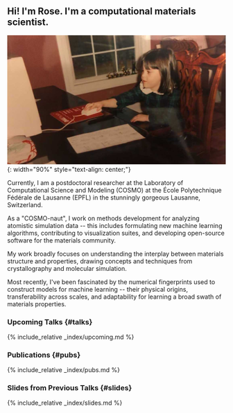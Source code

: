 ## Hi! I'm Rose. I'm a computational materials scientist.

![Minime](/assets/gallery/mini_comp_sci.jpg){: width="90%" style="text-align: center;"}

Currently, I am a postdoctoral researcher at the Laboratory of Computational Science and Modeling (COSMO) at the École Polytechnique Fédérale de Lausanne (EPFL) in the stunningly gorgeous Lausanne, Switzerland.

As a "COSMO-naut", I work on methods development for analyzing atomistic simulation data -- this includes formulating new machine learning algorithms, contributing to visualization suites, and developing open-source software for the materials community.

My work broadly focuses on understanding the interplay between materials structure and properties, drawing concepts and techniques from crystallography and molecular simulation.

Most recently, I've been fascinated by the numerical fingerprints used to construct models for machine learning -- their physical origins, transferability across scales, and adaptability for learning a broad swath of materials properties.


### Upcoming Talks {#talks}
{% include_relative _index/upcoming.md %}

### Publications {#pubs}
{% include_relative _index/pubs.md %}

### Slides from Previous Talks {#slides}
{% include_relative _index/slides.md %}
